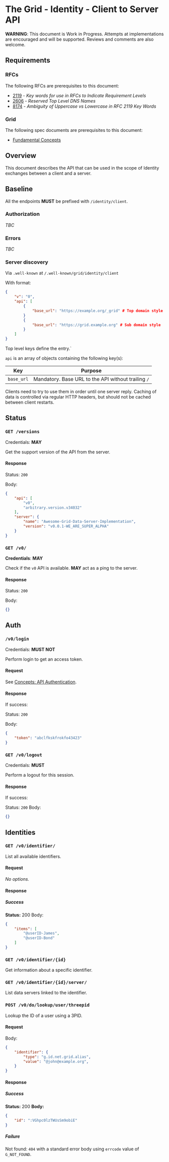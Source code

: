 # The Grid - Identity - Client to Server API

**WARNING**: This document is Work in Progress. Attempts at implementations are encouraged and will be supported. Reviews and comments are also welcome.

## Requirements

### RFCs

The following RFCs are prerequisites to this document:

- [2119](https://tools.ietf.org/html/rfc2119)  - *Key words for use in RFCs to Indicate Requirement Levels*
- [2606](https://tools.ietf.org/html/rfc2606) - *Reserved Top Level DNS Names*
- [8174](https://tools.ietf.org/html/rfc8174) - *Ambiguity of Uppercase vs Lowercase in RFC 2119 Key Words*

### Grid

The following spec documents are prerequisites to this document:

- [Fundamental Concepts](../concepts.md) 

## Overview

This document describes the API that can be used in the scope of Identity exchanges between a client and a server.

## Baseline

All the endpoints **MUST** be prefixed with `/identity/client`.

### Authorization

*TBC*

### Errors

*TBC*

### Server discovery

Via `.well-known` at `/.well-known/grid/identity/client`

With format:

```json
{
    "v": "0",
    "api": [
        {
            "base_url": "https://example.org/_grid" # Top domain style
        }
        {
            "base_url": "https://grid.example.org" # Sub domain style
        }
    ]
}
```

Top level keys define the entry.`

`api` is an array of objects containing the following key(s):

| Key        | Purpose                                             |
| ---------- | --------------------------------------------------- |
| `base_url` | Mandatory. Base URL to the API without trailing `/` |

Clients need to try to use them in order until one server reply. Caching of data is controlled via regular HTTP headers, but should not be cached between client restarts.

## Status

### `GET /versions`

Credentials: **MAY**

Get the support version of the API from the server.

#### Response

Status: `200`

Body:

```json
{    
    "api": [
        "v0",
        "arbitrary.version.v34032"
    ],
    "server": {
        "name": "Awesome-Grid-Data-Server-Implementation",
        "version": "v0.0.1-WE_ARE_SUPER_ALPHA"
    }
}
```

### `GET /v0/`

**Credentials**: **MAY**

Check if the `v0` API is available. **MAY** act as a ping to the server.

#### Response

Status: `200`

Body:

```json
{}
```

## Auth

### `/v0/login`

Credentials: **MUST NOT**

Perform login to get an access token.

#### Request

See [Concepts: API Authentication](../concepts.md#authentication).

#### Response

If success:

Status: `200`

Body:

```json
{
    "token": "abclfkskfrokfo43423"
}
```



### `GET /v0/logout`

Credentials: **MUST**

Perform a logout for this session.

#### Response

If success:

Status: `200`
Body:

```json
{}
```

## Identities

### `GET /v0/identifier/`

List all available identifiers.

#### Request

*No options.*

#### Response

##### Success

**Status:** 200
Body:

```json
{
    "items": [
        "@userID-James",
        "@userID-Bond"
    ]
}
```


### `GET /v0/identifier/{id}`

Get information about a specific identifier.

### `GET /v0/identifier/{id}/server/`

List data servers linked to the identifier.

### `POST /v0/do/lookup/user/threepid`

Lookup the ID of a user using a 3PID.

#### Request

Body:

```json
{
    "identifier": {
        "type": "g.id.net.grid.alias",
        "value": "@john@example.org",
    }
}
```

#### Response

##### Success

**Status:** 200
**Body:**

```json
{
    "id": ":VGhpc0lzTWUsSm9obiE"
}
```

##### Failure

Not found: `404`  with a standard error body using `errcode` value of `G_NOT_FOUND`.